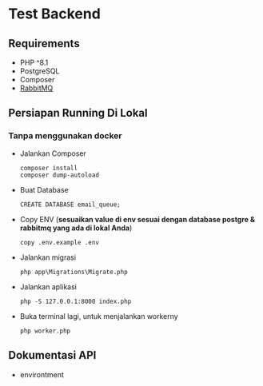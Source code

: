 # Test Backend

## Requirements
- PHP ^8.1
- PostgreSQL
- Composer
- [RabbitMQ](https://www.rabbitmq.com/docs/download)

## Persiapan Running Di Lokal

### Tanpa menggunakan docker
- Jalankan Composer
    ```
    composer install
    composer dump-autoload
    ```
- Buat Database
    ```
    CREATE DATABASE email_queue;
    ```
- Copy ENV (**sesuaikan value di env sesuai dengan database postgre & rabbitmq yang ada di lokal Anda**)
    ```
    copy .env.example .env
    ```
- Jalankan migrasi
    ```
    php app\Migrations\Migrate.php
    ```
- Jalankan aplikasi
    ```
    php -S 127.0.0.1:8000 index.php
    ```
- Buka terminal lagi, untuk menjalankan workerny
    ```
    php worker.php
    ```
## Dokumentasi API

- environtment

    


